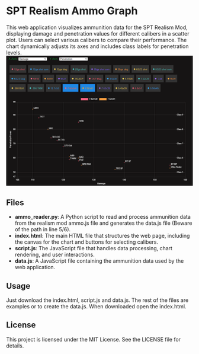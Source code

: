 # SPT Realism Ammo Graph
This web application visualizes ammunition data for the SPT Realism Mod, displaying damage and penetration values for different calibers in a scatter plot. Users can select various calibers to compare their performance. The chart dynamically adjusts its axes and includes class labels for penetration levels.
![Screenshot of the Ammo Graph](Example1.png)
## Files

- **ammo_reader.py**: A Python script to read and process ammunition data from the realism mod ammo.js file and generates the data.js file (Beware of the path in line 5/6).
- **index.html**: The main HTML file that structures the web page, including the canvas for the chart and buttons for selecting calibers.
- **script.js**: The JavaScript file that handles data processing, chart rendering, and user interactions.
- **data.js**: A JavaScript file containing the ammunition data used by the web application.

## Usage
Just download the index.html, script.js and data.js. The rest of the files are examples or to create the data.js.
When downloaded open the index.html.

## License

This project is licensed under the MIT License. See the LICENSE file for details.

